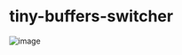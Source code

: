 # tiny-buffers-switcher

![image](https://github.com/rachartier/tiny-buffers-switcher.nvim/assets/2057541/fe6b9c50-d85d-4f66-9217-f6c2114794f2)
